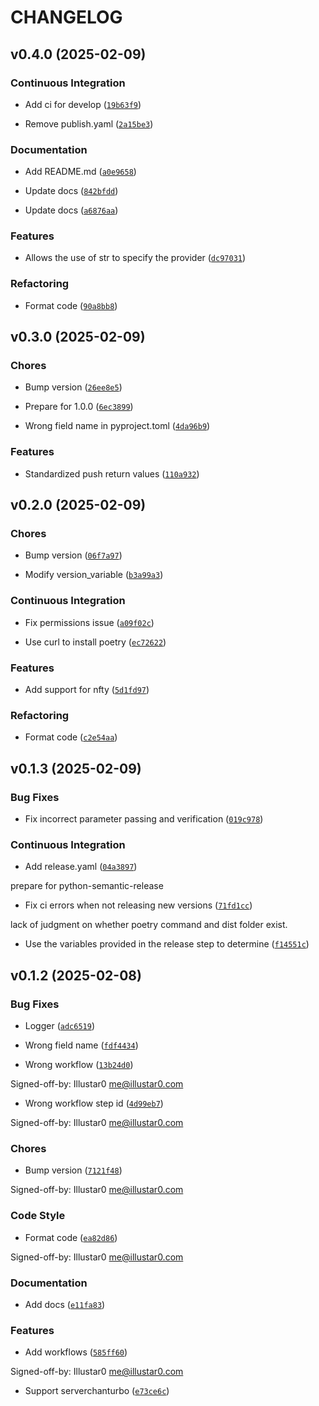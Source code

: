 # CHANGELOG


## v0.4.0 (2025-02-09)

### Continuous Integration

- Add ci for develop
  ([`19b63f9`](https://github.com/Illustar0/PushX/commit/19b63f9e9142fa1a87e1a05af9a9021fad8055e8))

- Remove publish.yaml
  ([`2a15be3`](https://github.com/Illustar0/PushX/commit/2a15be34c437acd707193864deb7658287e684be))

### Documentation

- Add README.md
  ([`a0e9658`](https://github.com/Illustar0/PushX/commit/a0e965874cc5ca8d10b26af8cd8503d517f40478))

- Update docs
  ([`842bfdd`](https://github.com/Illustar0/PushX/commit/842bfdd08e8fc6676361820c1478d188cd550d75))

- Update docs
  ([`a6876aa`](https://github.com/Illustar0/PushX/commit/a6876aae4cb624d3f4f173d42789a516c3c3120e))

### Features

- Allows the use of str to specify the provider
  ([`dc97031`](https://github.com/Illustar0/PushX/commit/dc97031b7a65be29646b31be8ab84296aff6c716))

### Refactoring

- Format code
  ([`90a8bb8`](https://github.com/Illustar0/PushX/commit/90a8bb854fbdebfdb7a89074fe2e11049e1423d4))


## v0.3.0 (2025-02-09)

### Chores

- Bump version
  ([`26ee8e5`](https://github.com/Illustar0/PushX/commit/26ee8e566df62ac5918c5ef6182199e90b5bd066))

- Prepare for 1.0.0
  ([`6ec3899`](https://github.com/Illustar0/PushX/commit/6ec3899223dc89b482f692eb6a2c9202a38524ea))

- Wrong field name in pyproject.toml
  ([`4da96b9`](https://github.com/Illustar0/PushX/commit/4da96b9c22dab5f9eb8420b3bf293dd53f9559ce))

### Features

- Standardized push return values
  ([`110a932`](https://github.com/Illustar0/PushX/commit/110a93230cc24dda777285a5a0c25ac1c4bb7f44))


## v0.2.0 (2025-02-09)

### Chores

- Bump version
  ([`06f7a97`](https://github.com/Illustar0/PushX/commit/06f7a97edc1499c93604ce18636b784c19a3f21d))

- Modify version_variable
  ([`b3a99a3`](https://github.com/Illustar0/PushX/commit/b3a99a3cbc68fb15f6acb153352466558b46a50a))

### Continuous Integration

- Fix permissions issue
  ([`a09f02c`](https://github.com/Illustar0/PushX/commit/a09f02c609ba69e076e758e45014c7744213f77e))

- Use curl to install poetry
  ([`ec72622`](https://github.com/Illustar0/PushX/commit/ec726226b6ca1bf347bf4824ed216babbb0b005e))

### Features

- Add support for nfty
  ([`5d1fd97`](https://github.com/Illustar0/PushX/commit/5d1fd9708c324eb5c507edb2bc689322d2482eec))

### Refactoring

- Format code
  ([`c2e54aa`](https://github.com/Illustar0/PushX/commit/c2e54aac6b9cb0b67e58f3bcf721ec4f17f08443))


## v0.1.3 (2025-02-09)

### Bug Fixes

- Fix incorrect parameter passing and verification
  ([`019c978`](https://github.com/Illustar0/PushX/commit/019c9785c9fbff034bdc968b0e748841d25e7553))

### Continuous Integration

- Add release.yaml
  ([`04a3897`](https://github.com/Illustar0/PushX/commit/04a3897a3089bf750f0fb80b3c099a96a1dde5ea))

prepare for python-semantic-release

- Fix ci errors when not releasing new versions
  ([`71fd1cc`](https://github.com/Illustar0/PushX/commit/71fd1cc70edccf3bea78b4a0b10f9f4b0112e14d))

lack of judgment on whether poetry command and dist folder exist.

- Use the variables provided in the release step to determine
  ([`f14551c`](https://github.com/Illustar0/PushX/commit/f14551c9547962e5d08b7411338df7f8f41857ea))


## v0.1.2 (2025-02-08)

### Bug Fixes

- Logger
  ([`adc6519`](https://github.com/Illustar0/PushX/commit/adc651981b6ad48aa86bb9b81dbb07ca1ec3ddd0))

- Wrong field name
  ([`fdf4434`](https://github.com/Illustar0/PushX/commit/fdf4434f5b798a3a7865b226a86752ddbf51391a))

- Wrong workflow
  ([`13b24d0`](https://github.com/Illustar0/PushX/commit/13b24d01114754e600e8ee91d77143e1780dbdfd))

Signed-off-by: Illustar0 <me@illustar0.com>

- Wrong workflow step id
  ([`4d99eb7`](https://github.com/Illustar0/PushX/commit/4d99eb77d7441dc00066d4eb6200b824a645e79f))

Signed-off-by: Illustar0 <me@illustar0.com>

### Chores

- Bump version
  ([`7121f48`](https://github.com/Illustar0/PushX/commit/7121f485954c375ba86c3e1d6f56984fb70f46fb))

Signed-off-by: Illustar0 <me@illustar0.com>

### Code Style

- Format code
  ([`ea82d86`](https://github.com/Illustar0/PushX/commit/ea82d86a98a979d4b75f833b49b02073e833d65b))

Signed-off-by: Illustar0 <me@illustar0.com>

### Documentation

- Add docs
  ([`e11fa83`](https://github.com/Illustar0/PushX/commit/e11fa833d8a6ddbe1eaed78ea1f82f1420d8e87d))

### Features

- Add workflows
  ([`585ff60`](https://github.com/Illustar0/PushX/commit/585ff6085e8f85000ddfbbe767124423a6469929))

Signed-off-by: Illustar0 <me@illustar0.com>

- Support serverchanturbo
  ([`e73ce6c`](https://github.com/Illustar0/PushX/commit/e73ce6c0f141e1740fd12b54fce35d86b5140c7c))
